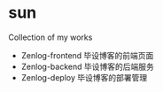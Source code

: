 # sun
Collection of my works


- Zenlog-frontend 毕设博客的前端页面 
- Zenlog-backend  毕设博客的后端服务
- Zenlog-deploy   毕设博客的部署管理